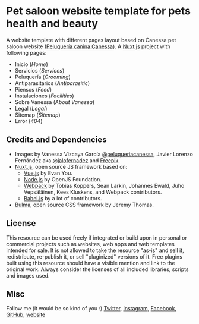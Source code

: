 # Pet saloon website template for pets health and beauty

A website template with different pages layout based on Canessa pet saloon website ([Peluquería canina Canessa](https://peluqueriacanessa.com)). A [Nuxt.js](https://nuxtjs.org) project with following pages:

- Inicio (*Home*)
- Servicios (*Services*)
- Peluquería (*Grooming*)
- Antiparasitarios (*Antiparasitic*)
- Piensos (*Feed*)
- Instalaciones (*Facilities*)
- Sobre Vanessa (*About Vanessa*)
- Legal (*Legal*)
- Sitemap (*Sitemap*)
- Error (*404*)

## Credits and Dependencies

- Images by Vanessa Vizcaya García [@peluqueriacanessa](https://www.instagram.com/peluqueriacanessa), Javier Lorenzo Fernández aka [@jalofernadez](https://jalofernandez.com) and [Freepik](https://www.freepik.es).
- [Nuxt.js](https://nuxtjs.org), open source JS framework based on:
  - [Vue.js](https://vuejs.org) by Evan You.
  - [Node.js](https://nodejs.org) by OpenJS Foundation.
  - [Webpack](https://webpack.js.org) by Tobias Koppers, Sean Larkin, Johannes Ewald, Juho Vepsäläinen, Kees Kluskens, and Webpack contributors.
  - [Babel.js](https://babeljs.io) by a lot of contributors.
- [Bulma](https://bulma.io), open source CSS framework by Jeremy Thomas.

## License

This resource can be used freely if integrated or build upon in personal or commercial projects such as websites, web apps and web templates intended for sale. It is not allowed to take the resource "as-is" and sell it, redistribute, re-publish it, or sell "pluginized" versions of it. Free plugins built using this resource should have a visible mention and link to the original work. Always consider the licenses of all included libraries, scripts and images used.

## Misc 

Follow me (it would be so kind of you :) [Twitter](http://www.twitter.com/jalofernandez), [Instagram](https://www.instagram.com/jalofernandez/), [Facebook](http://www.facebook.com/jalofernandez), [GitHub](https://github.com/jalofernandez), [website](https://jalofernandez.com)
